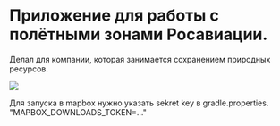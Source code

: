 # Приложение для работы с полётными зонами Росавиации.
Делал для компании, которая занимается сохранением природных ресурсов.

![](https://github.com/ztzmtv/MapBox/blob/mapbox_azmetov/Screenshot_2022_08_15_16_03_24_76_0e27cbb23a65ddcf96068423a0d61f6a.jpg=250x250)

Для запуска в mapbox нужно указать sekret key в gradle.properties. "MAPBOX_DOWNLOADS_TOKEN=..."
